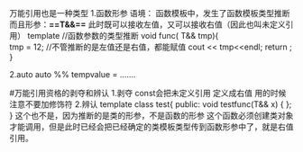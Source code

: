 万能引用也是一种类型
1.函数形参
语境：
函数模板中，发生了函数模板类型推断而且形参：**==T&&==**
此时既可以接收左值，又可以接收右值（因此也叫未定义引用）
template <typename T>         //函数参数的类型推断
void func( T&& tmp){    
tmp = 12;                      //不管推断的是左值还是右值，都能赋值
cout << tmp<<endl;
return ;
}

2.auto
 auto %% tempvalue = .......
 
#万能引用资格的剥夺和辨认
1.剥夺
const会把未定义引用  定义成右值
用的时候注意不要加修饰符
2.辨认
template <typename T>
class test{
	public:
		void testfunc(T&& x) { };
}
这个也不是，因为推断的是类的形参，不是函数的形参
这个函数必须创建类对象才能调用，但是此时已经会把已经确定的类模板类型传到函数形参中了，就是右值引用。